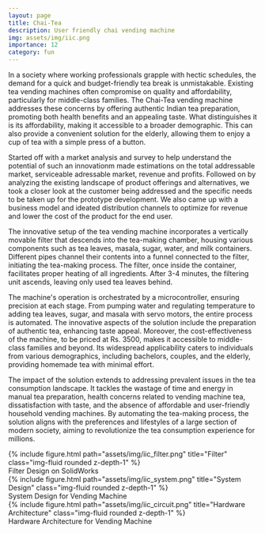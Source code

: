 ```yaml
---
layout: page
title: Chai-Tea
description: User friendly chai vending machine
img: assets/img/iic.png
importance: 12
category: fun
---
```


In a society where working professionals grapple with hectic schedules, the demand for a quick and budget-friendly tea break is unmistakable. Existing tea vending machines often compromise on quality and affordability, particularly for middle-class families. The Chai-Tea vending machine addresses these concerns by offering authentic Indian tea preparation, promoting both health benefits and an appealing taste. What distinguishes it is its affordability, making it accessible to a broader demographic. This can also provide a convenient solution for the elderly, allowing them to enjoy a cup of tea with a simple press of a button. 

Started off with a market analysis and survey to help understand the potential of such an innovationm made estimations on the total addressable market, serviceable adressable market, revenue and profits. Followed on by analyzing the existing landscape of product offerings and alternatives, we took a closer look at the customer being addressed and the specific needs to be taken up for the prototype development. We also came up with a business model and ideated distribution channels to optimize for revenue and lower the cost of the product for the end user. 

The innovative setup of the tea vending machine incorporates a vertically movable filter that descends into the tea-making chamber, housing various components such as tea leaves, masala, sugar, water, and milk containers. Different pipes channel their contents into a funnel connected to the filter, initiating the tea-making process. The filter, once inside the container, facilitates proper heating of all ingredients. After 3-4 minutes, the filtering unit ascends, leaving only used tea leaves behind.

The machine's operation is orchestrated by a microcontroller, ensuring precision at each stage. From pumping water and regulating temperature to adding tea leaves, sugar, and masala with servo motors, the entire process is automated. The innovative aspects of the solution include the preparation of authentic tea, enhancing taste appeal. Moreover, the cost-effectiveness of the machine, to be priced at Rs. 3500, makes it accessible to middle-class families and beyond. Its widespread applicability caters to individuals from various demographics, including bachelors, couples, and the elderly, providing homemade tea with minimal effort.

The impact of the solution extends to addressing prevalent issues in the tea consumption landscape. It tackles the wastage of time and energy in manual tea preparation, health concerns related to vending machine tea, dissatisfaction with taste, and the absence of affordable and user-friendly household vending machines. By automating the tea-making process, the solution aligns with the preferences and lifestyles of a large section of modern society, aiming to revolutionize the tea consumption experience for millions.


<div class="row justify-content-sm-center">
    <div class="col-sm mt-3 mt-md-0">
        {% include figure.html path="assets/img/iic_filter.png" title="Filter" class="img-fluid rounded z-depth-1" %}
    </div>
</div>
<div class="caption">
   Filter Design on SolidWorks
</div>


<div class="row justify-content-sm-center">
    <div class="col-sm mt-3 mt-md-0">
        {% include figure.html path="assets/img/iic_system.png" title="System Design" class="img-fluid rounded z-depth-1" %}
    </div>
</div>
<div class="caption">
   System Design for Vending Machine
</div>


<div class="row justify-content-sm-center">
    <div class="col-sm mt-3 mt-md-0">
        {% include figure.html path="assets/img/iic_circuit.png" title="Hardware Architecture" class="img-fluid rounded z-depth-1" %}
    </div>
</div>
<div class="caption">
   Hardware Architecture for Vending Machine
</div>